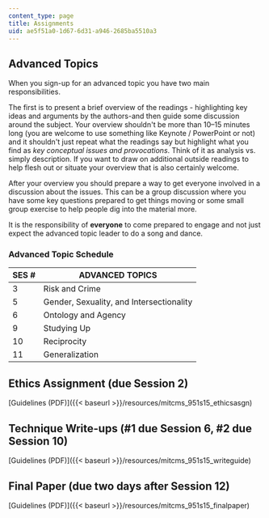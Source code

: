 ```yaml
---
content_type: page
title: Assignments
uid: ae5f51a0-1d67-6d31-a946-2685ba5510a3
---
```


Advanced Topics
---------------

When you sign-up for an advanced topic you have two main responsibilities.

The first is to present a brief overview of the readings - highlighting key ideas and arguments by the authors-and then guide some discussion around the subject. Your overview shouldn't be more than 10–15 minutes long (you are welcome to use something like Keynote / PowerPoint or not) and it shouldn't just repeat what the readings say but highlight what you find as _key conceptual issues and provocations_. Think of it as analysis vs. simply description. If you want to draw on additional outside readings to help flesh out or situate your overview that is also certainly welcome.

After your overview you should prepare a way to get everyone involved in a discussion about the issues. This can be a group discussion where you have some key questions prepared to get things moving or some small group exercise to help people dig into the material more.

It is the responsibility of **everyone** to come prepared to engage and not just expect the advanced topic leader to do a song and dance.

### Advanced Topic Schedule

| SES # | ADVANCED TOPICS |
| --- | --- |
| 3 | Risk and Crime |
| 5 | Gender, Sexuality, and Intersectionality |
| 6 | Ontology and Agency |
| 9 | Studying Up |
| 10 | Reciprocity |
| 11 | Generalization 

Ethics Assignment (due Session 2)
---------------------------------

[Guidelines (PDF)]({{< baseurl >}}/resources/mitcms_951s15_ethicsasgn)

Technique Write-ups (#1 due Session 6, #2 due Session 10)
---------------------------------------------------------

[Guidelines (PDF)]({{< baseurl >}}/resources/mitcms_951s15_writeguide)

Final Paper (due two days after Session 12)
-------------------------------------------

[Guidelines (PDF)]({{< baseurl >}}/resources/mitcms_951s15_finalpaper)